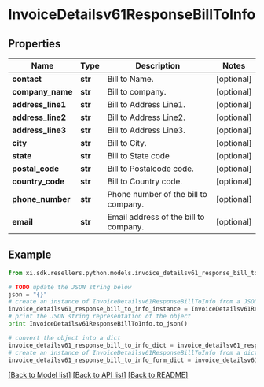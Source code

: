 # InvoiceDetailsv61ResponseBillToInfo


## Properties

Name | Type | Description | Notes
------------ | ------------- | ------------- | -------------
**contact** | **str** | Bill to Name. | [optional] 
**company_name** | **str** | Bill to company. | [optional] 
**address_line1** | **str** | Bill to Address Line1. | [optional] 
**address_line2** | **str** | Bill to Address Line2. | [optional] 
**address_line3** | **str** | Bill to Address Line3. | [optional] 
**city** | **str** | Bill to City. | [optional] 
**state** | **str** | Bill to State code | [optional] 
**postal_code** | **str** | Bill to Postalcode code. | [optional] 
**country_code** | **str** | Bill to Country code. | [optional] 
**phone_number** | **str** | Phone number of the bill to company. | [optional] 
**email** | **str** | Email address of the bill to company. | [optional] 

## Example

```python
from xi.sdk.resellers.python.models.invoice_detailsv61_response_bill_to_info import InvoiceDetailsv61ResponseBillToInfo

# TODO update the JSON string below
json = "{}"
# create an instance of InvoiceDetailsv61ResponseBillToInfo from a JSON string
invoice_detailsv61_response_bill_to_info_instance = InvoiceDetailsv61ResponseBillToInfo.from_json(json)
# print the JSON string representation of the object
print InvoiceDetailsv61ResponseBillToInfo.to_json()

# convert the object into a dict
invoice_detailsv61_response_bill_to_info_dict = invoice_detailsv61_response_bill_to_info_instance.to_dict()
# create an instance of InvoiceDetailsv61ResponseBillToInfo from a dict
invoice_detailsv61_response_bill_to_info_form_dict = invoice_detailsv61_response_bill_to_info.from_dict(invoice_detailsv61_response_bill_to_info_dict)
```
[[Back to Model list]](../README.md#documentation-for-models) [[Back to API list]](../README.md#documentation-for-api-endpoints) [[Back to README]](../README.md)


